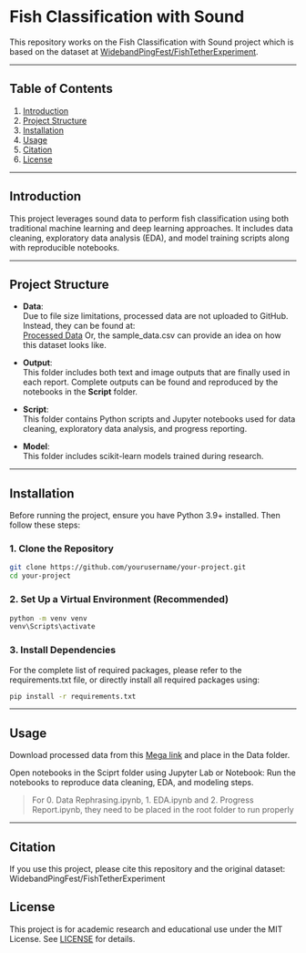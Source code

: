 # Fish Classification with Sound

This repository works on the Fish Classification with Sound project which is based on the dataset at [WidebandPingFest/FishTetherExperiment](https://github.com/WidebandPingFest/FishTetherExperiment).

---

## Table of Contents

1. [Introduction](#introduction)
2. [Project Structure](#project-structure)
3. [Installation](#installation)
4. [Usage](#usage)
5. [Citation](#citation)
6. [License](#license)

---

## Introduction

This project leverages sound data to perform fish classification using both traditional machine learning and deep learning approaches. It includes data cleaning, exploratory data analysis (EDA), and model training scripts along with reproducible notebooks.

---

## Project Structure

- **Data**:  
  Due to file size limitations, processed data are not uploaded to GitHub. Instead, they can be found at:  
  [Processed Data](https://mega.nz/folder/8JYnwQKA#ODm-ycelxWaDrcM35pjqog)
  Or, the sample_data.csv can provide an idea on how this dataset looks like.

- **Output**:  
  This folder includes both text and image outputs that are finally used in each report. Complete outputs can be found and reproduced by the notebooks in the **Script** folder.

- **Script**:  
  This folder contains Python scripts and Jupyter notebooks used for data cleaning, exploratory data analysis, and progress reporting.

- **Model**:  
  This folder includes scikit-learn models trained during research.

---

## Installation

Before running the project, ensure you have Python 3.9+ installed. Then follow these steps:

### 1. Clone the Repository

```bash
git clone https://github.com/yourusername/your-project.git
cd your-project
```

### 2. Set Up a Virtual Environment (Recommended)
```bash
python -m venv venv
venv\Scripts\activate
```

### 3. Install Dependencies
For the complete list of required packages, please refer to the requirements.txt file, or directly install all required packages using:
```bash
pip install -r requirements.txt
```

---

## Usage
Download processed data from this [Mega link](https://mega.nz/folder/8JYnwQKA#ODm-ycelxWaDrcM35pjqog) and place in the Data folder.

Open notebooks in the Sciprt folder using Jupyter Lab or Notebook:
Run the notebooks to reproduce data cleaning, EDA, and modeling steps.
> For 0. Data Rephrasing.ipynb, 1. EDA.ipynb and 2. Progress Report.ipynb, they need to be placed in the root folder to run properly

---

## Citation
If you use this project, please cite this repository and the original dataset:
WidebandPingFest/FishTetherExperiment

## License
This project is for academic research and educational use under the MIT License. See [LICENSE](./LICENSE) for details.



